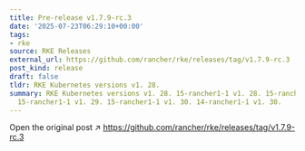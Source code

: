 ```yaml
---
title: Pre-release v1.7.9-rc.3
date: '2025-07-23T06:29:10+00:00'
tags:
- rke
source: RKE Releases
external_url: https://github.com/rancher/rke/releases/tag/v1.7.9-rc.3
post_kind: release
draft: false
tldr: RKE Kubernetes versions v1. 28.
summary: RKE Kubernetes versions v1. 28. 15-rancher1-1 v1. 28. 15-rancher1-1 v1. 29.
  15-rancher1-1 v1. 29. 15-rancher1-1 v1. 30. 14-rancher1-1 v1. 30.
---
```

Open the original post ↗ https://github.com/rancher/rke/releases/tag/v1.7.9-rc.3
